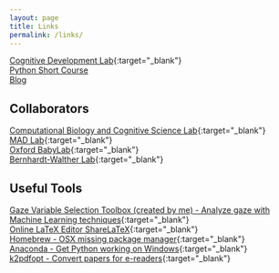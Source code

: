 ```yaml
---
layout: page
title: Links
permalink: /links/
---
```

[Cognitive Development Lab](http://cogdev.cog.ohio-state.edu){:target="_blank"}  
[Python Short Course](/python)  
[Blog](/blog)

## Collaborators
[Computational Biology and Cognitive Science Lab](http://cbcsl.ece.ohio-state.edu){:target="_blank"}  
[MAD Lab](https://u.osu.edu/madlab/){:target="_blank"}  
[Oxford BabyLab](http://www.psy.ox.ac.uk/research/oxford-babylab){:target="_blank"}  
[Bernhardt-Walther Lab](http://bwlab.chass.utoronto.ca){:target="_blank"}  

## Useful Tools
[Gaze Variable Selection Toolbox (created by me) - Analyze gaze with Machine Learning techniques](https://sriveravi.github.io/GVSToolbox){:target="_blank"}  
[Online LaTeX Editor ShareLaTeX](https://www.sharelatex.com?r=2cbd059a&rm=d&rs=b){:target="_blank"}  
[Homebrew - OSX missing package manager](http://brew.sh){:target="_blank"}  
[Anaconda - Get Python working on Windows](https://www.continuum.io/downloads){:target="_blank"}  
[k2pdfopt - Convert papers for e-readers](http://www.willus.com/k2pdfopt){:target="_blank"}
